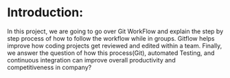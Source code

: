 # Introduction:
In this project, we are going to go over Git WorkFlow and explain the step by step process of how to follow the workflow while in groups. Gitflow helps improve how coding projects get reviewed and edited within a team. Finally, we answer the question of how this process(Git), automated Testing, and continuous integration can improve overall productivity and competitiveness in company?   
